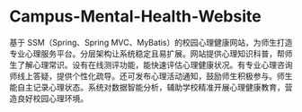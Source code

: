 # Campus-Mental-Health-Website
基于 SSM（Spring、Spring MVC、MyBatis）的校园心理健康网站，为师生打造专业心理服务平台。分层架构让系统稳定且易扩展。网站提供心理知识科普，帮师生了解心理常识。设有在线测评功能，能快速评估心理健康状况。有专业心理咨询师线上答疑，提供个性化疏导。还可发布心理活动通知，鼓励师生积极参与。师生能自主记录心理状态。系统对数据智能分析，辅助学校精准开展心理健康教育，营造良好校园心理环境。 

